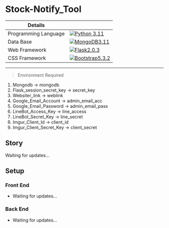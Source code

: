 # Stock-Notify_Tool

| Details            |              |
|-----------------------|---------------|
| Programming Language |  [![Python 3.11](https://img.shields.io/badge/python-3.11-blue.svg)](https://www.python.org/downloads/release/python-311/) |
| Data Base |  [![MongoDB3.11](https://img.shields.io/badge/pymongo-3.12.0-red.svg)](https://www.python.org/downloads/release/python-311/) |
|Web  Framework|  [![Flask2.0.3](https://img.shields.io/badge/flask-2.03-g.svg)](https://flask.palletsprojects.com/en/3.0.x/) |
|CSS Framework|  [![Bootstrap5.3.2](https://img.shields.io/badge/bootstrap-5.3.2-yellow.svg)](https://getbootstrap.com/docs/5.3/getting-started/introduction/) |
- - -
>Environment Required
1. Mongodb -> mongodb
2. Flask_session_secret_key -> secret_key
3. Websiter_link -> weblink
4. Google_Email_Account -> admin_email_acc
5. Google_Email_Password -> admin_email_pass
6. LineBot_Access_Key -> line_access
7. LineBot_Secret_Key -> line_secret
8. Imgur_Client_Id -> client_id
9. Imgur_Client_Secret_Key -> client_secret




##  Story
Waiting for updates...

##  Setup
### Front End 
- Waiting for updates...

### Back End
- Waiting for updates...










